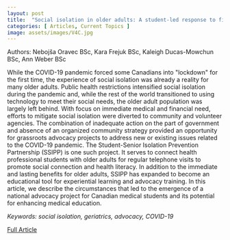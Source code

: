 ```yaml
---
layout: post
title:  "Social isolation in older adults: A student-led response to fill the gap"
categories: [ Articles, Current Topics ]
image: assets/images/V4C.jpg
---
```


Authors: Nebojša Oravec BSc, Kara Frejuk BSc, Kaleigh Ducas-Mowchun BSc, Ann Weber BSc

While the COVID-19 pandemic forced some Canadians into "lockdown" for the first time, the experience of social isolation was already a reality for many older adults. Public health restrictions intensified social isolation during the pandemic and, while the rest of the world transitioned to using technology to meet their social needs, the older adult population was largely left behind. With focus on immediate medical and financial need, efforts to mitigate social isolation were diverted to community and volunteer agencies. The combination of inadequate action on the part of government and absence of an organized community strategy provided an opportunity for grassroots advocacy projects to address new or existing issues related to the COVID-19 pandemic. The Student-Senior Isolation Prevention Partnership (SSIPP) is one such project. It serves to connect health professional students with older adults for regular telephone visits to promote social connection and health literacy. In addition to the immediate and lasting benefits for older adults, SSIPP has expanded to become an educational tool for experiential learning and advocacy training. In this article, we describe the circumstances that led to the emergence of a national advocacy project for Canadian medical students and its potential for enhancing medical education.

_Keywords: social isolation, geriatrics, advocacy, COVID-19_

<a href = "/assets/documents/V4I1/V4I1A4.pdf"> Full Article </a>